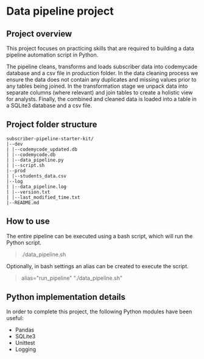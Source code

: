 # Data pipeline project

## Project overview

This project focuses on practicing skills that are required to building a data pipeline automation script in Python. 

The pipeline cleans, transforms and loads subscriber data into codemycade database and a csv file in production folder. 
In the data cleaning process we ensure the data does not contain any duplicates and missing values prior to any tables being joined.
In the transformation stage we unpack data into separate columns (where relevant) and join tables to create a holistic view for analysts.
Finally, the combined and cleaned data is loaded into a table in a SQLite3 database and a csv file.

## Project folder structure
```
subscriber-pipeline-starter-kit/
|--dev
| |--codemycode_updated.db
| |--codemycode.db
| |--data_pipeline.py
| |--script.sh
|--prod
| |--students_data.csv
|--log
| |--data_pipeline.log
| |--version.txt
| |--last_modified_time.txt
|--README.md 

```
## How to use
The entire pipeline can be executed using a bash script, which will run the Python script.
> ./data_pipeline.sh

Optionally, in bash settings an alias can be created to execute the script.
> alias="run_pipeline" "./data_pipeline.sh" 

## Python implementation details
In order to complete this project, the following Python modules have been useful: 
* Pandas
* SQLite3
* Unittest
* Logging

